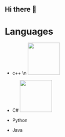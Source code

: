 ## Hi there 👋

# Languages
- c++ \n
  <img src="https://github.com/user-attachments/assets/bcfe35a6-2bfb-41c0-a6ed-793a7940fd7d" width="100" />

- C#
  <img src="https://github.com/user-attachments/assets/8ba2eded-1eb8-494f-8e34-992d9baf13ab" width="100" />
  
- Python
- Java
  


<!--
Here are some ideas to get you started:

- 🔭 I’m currently working on ...
- 🌱 I’m currently learning ...
- 👯 I’m looking to collaborate on ...
- 🤔 I’m looking for help with ...
- 💬 Ask me about ...
- 📫 How to reach me: ...
- 😄 Pronouns: ...
- ⚡ Fun fact: ...
-->
